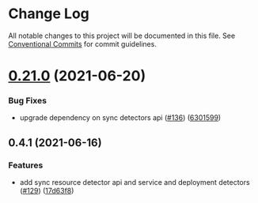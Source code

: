 # Change Log

All notable changes to this project will be documented in this file.
See [Conventional Commits](https://conventionalcommits.org) for commit guidelines.

# [0.21.0](https://github.com/aspecto-io/opentelemetry-ext-js/compare/opentelemetry-resource-detector-deployment@0.4.1...opentelemetry-resource-detector-deployment@0.21.0) (2021-06-20)


### Bug Fixes

* upgrade dependency on sync detectors api ([#136](https://github.com/aspecto-io/opentelemetry-ext-js/issues/136)) ([6301599](https://github.com/aspecto-io/opentelemetry-ext-js/commit/6301599b3a3bc4cd22f68f31b4851468bee48579))





## 0.4.1 (2021-06-16)


### Features

* add sync resource detector api and service and deployment detectors ([#129](https://github.com/aspecto-io/opentelemetry-ext-js/issues/129)) ([17d63f8](https://github.com/aspecto-io/opentelemetry-ext-js/commit/17d63f87e8103fecd9f6f906eed9931e2f5a4aaa))
